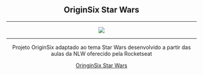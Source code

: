 <h2 align="center">OriginSix Star Wars</h2>

___

<div align="center">
  <img src="https://user-images.githubusercontent.com/84761488/170385732-d728a905-7f5b-49dd-ab83-35677451b61b.gif" />
</div>

___

<p align="center">Projeto OriginSix adaptado ao tema Star Wars desenvolvido a partir das aulas da NLW oferecido pela Rocketseat</p>
<div align="center">
  <a href="https://banrayan.github.io/OriginSix_StarWars/" rel="external" target="_blank" >OringinSix Star Wars</a>
</div>

